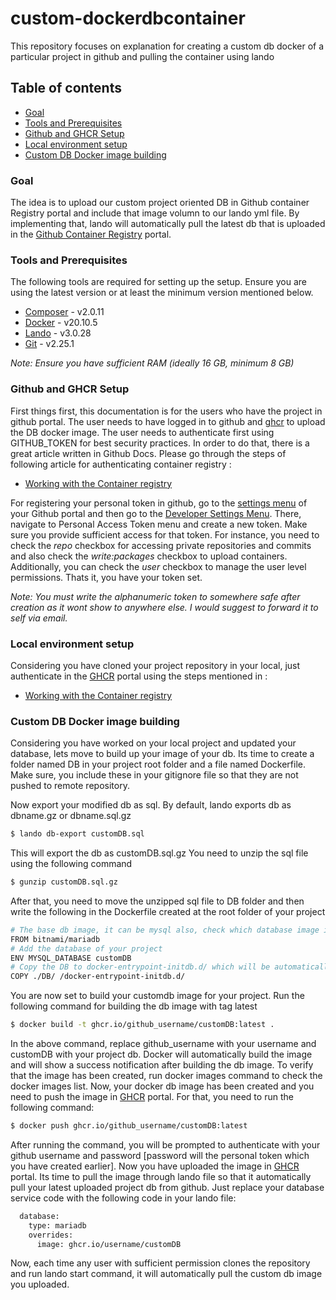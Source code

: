 # custom-dockerdbcontainer
This repository focuses on explanation for creating a custom db docker of a particular project in github and pulling the container using lando

## Table of contents

  * [Goal](#goal)
  * [Tools and Prerequisites](#tools-and-prerequisites)
  * [Github and GHCR Setup](#github-and-ghcr-setup)
  * [Local environment setup](#local-environment-setup)
  * [Custom DB Docker image building](#custom-db-docker-image-building)


### Goal

The idea is to upload our custom project oriented DB in Github container Registry portal and include that image volumn to our lando yml file. By implementing that, lando will automatically pull the latest db that is uploaded in the [Github Container Registry](https://ghcr.io) portal.

### Tools and Prerequisites

The following tools are required for setting up the setup. Ensure you are using the latest version or at least the minimum version mentioned below.

* [Composer](https://getcomposer.org/download/) - v2.0.11
* [Docker](https://docs.docker.com/install/)  - v20.10.5
* [Lando](https://docs.lando.dev/basics/installation.html) - v3.0.28
* [Git](https://git-scm.com/book/en/v2/Getting-Started-Installing-Git) - v2.25.1

*Note: Ensure you have sufficient RAM (ideally 16 GB, minimum 8 GB)*

### Github and GHCR Setup

First things first, this documentation is for the users who have the project in github portal. The user needs to have logged in to github and [ghcr](https://ghcr.io) to upload the 
DB docker image. The user needs to authenticate first using GITHUB_TOKEN for best security practices. In order to do that, there is a great article written in Github Docs.
Please go through the steps of following article for authenticating container registry :
* [Working with the Container registry](https://docs.github.com/en/packages/working-with-a-github-packages-registry/working-with-the-container-registry)

For registering your personal token in github, go to the [settings menu](https://github.com/settings/profile) of your Github portal and then go to the
[Developer Settings Menu](https://github.com/settings/apps). There, navigate to Personal Access Token menu and create a new token. Make sure you provide sufficient access for that token.
For instance, you need to check the *repo* checkbox for accessing private repositories and commits and also check the *write:packages* checkbox to upload containers.
Additionally, you can check the *user* checkbox to manage the user level permissions. Thats it, you have your token set.

*Note: You must write the alphanumeric token to somewhere safe after creation as it wont show to anywhere else. I would suggest to forward it to self via email.*

### Local environment setup

Considering you have cloned your project repository in your local, just authenticate in the [GHCR](https://ghcr.io) portal using the steps mentioned in :
* [Working with the Container registry](https://docs.github.com/en/packages/working-with-a-github-packages-registry/working-with-the-container-registry)

### Custom DB Docker image building

Considering you have worked on your local project and updated your database, lets move to build up your image of your db. Its time to create a folder named DB in your project root folder
and a file named Dockerfile. Make sure, you include these in your gitignore file so that they are not pushed to remote repository.

Now export your modified db as sql. By default, lando exports db as dbname.gz or dbname.sql.gz

```bash
$ lando db-export customDB.sql
```
This will export the db as customDB.sql.gz
You need to unzip the sql file using the following command

```bash
$ gunzip customDB.sql.gz
```

After that, you need to move the unzipped sql file to DB folder and then write the following in the Dockerfile created at the root folder of your project

```bash
# The base db image, it can be mysql also, check which database image is running using docker ps command
FROM bitnami/mariadb
# Add the database of your project
ENV MYSQL_DATABASE customDB
# Copy the DB to docker-entrypoint-initdb.d/ which will be automatically executed during container startup
COPY ./DB/ /docker-entrypoint-initdb.d/
```
You are now set to build your customdb image for your project. Run the following command for building the db image with tag latest

```bash
$ docker build -t ghcr.io/github_username/customDB:latest .
```
In the above command, replace github_username with your username and customDB with your project db. Docker will automatically build the image and will show a success notification after
building the db image. To verify that the image has been created, run docker images command to check the docker images list. Now, your docker db image has been created and you need to push 
the image in [GHCR](https://ghcr.io) portal. For that, you need to run the following command:
```bash
$ docker push ghcr.io/github_username/customDB:latest
```
After running the command, you will be prompted to authenticate with your github username and password [password will the personal token which you have created earlier].
Now you have uploaded the image in [GHCR](https://ghcr.io) portal. Its time to pull the image through lando file so that it automatically pull your latest uploaded project db from github.
Just replace your database service code with the following code in your lando file:

```bash
  database:
    type: mariadb
    overrides:
      image: ghcr.io/username/customDB
```
Now, each time any user with sufficient permission clones the repository and run lando start command, it will automatically pull the custom db image you uploaded.

